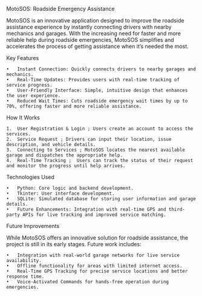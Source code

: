 
MotoSOS: Roadside Emergency Assistance

MotoSOS is an innovative application designed to improve the roadside assistance experience by instantly connecting drivers with nearby mechanics and garages. With the increasing need for faster and more reliable help during roadside emergencies, MotoSOS simplifies and accelerates the process of getting assistance when it’s needed the most.

Key Features

	•	Instant Connection: Quickly connects drivers to nearby garages and mechanics.
	•	Real-Time Updates: Provides users with real-time tracking of service progress.
	•	User-Friendly Interface: Simple, intuitive design that enhances the user experience.
	•	Reduced Wait Times: Cuts roadside emergency wait times by up to 70%, offering faster and more reliable assistance.

How It Works

	1.	User Registration & Login ; Users create an account to access the services.
	2.	Service Request ; Drivers can input their location, issue description, and vehicle details.
	3.	Connecting to Services ; MotoSOS locates the nearest available garage and dispatches the appropriate help.
	4.	Real-Time Tracking ;  Users can track the status of their request and monitor the progress until help arrives.

Technologies Used

	•	Python: Core logic and backend development.
	•	Tkinter: User interface development.
	•	SQLite: Simulated database for storing user information and garage details.
	•	Future Enhancements: Integration with real-time GPS and third-party APIs for live tracking and improved service matching.

Future Improvements

While MotoSOS offers an innovative solution for roadside assistance, the project is still in its early stages. Future work includes:

	•	Integration with real-world garage networks for live service availability.
	•	Offline functionality for areas with limited internet access.
	•	Real-Time GPS Tracking for precise service locations and better response time.
	•	Voice-Activated Commands for hands-free operation during emergencies.

